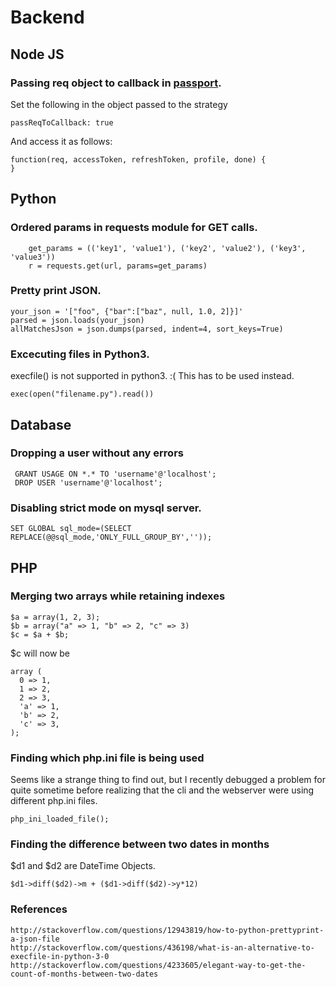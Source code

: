 # Backend

## Node JS

### Passing req object to callback in [passport](https://github.com/jaredhanson/passport).
Set the following in the object passed to the strategy
```
passReqToCallback: true
```

And access it as follows:
```
function(req, accessToken, refreshToken, profile, done) {
}
```

## Python

### Ordered params in requests module for GET calls.
```
	get_params = (('key1', 'value1'), ('key2', 'value2'), ('key3', 'value3'))
	r = requests.get(url, params=get_params)
```
### Pretty print JSON.
```
your_json = '["foo", {"bar":["baz", null, 1.0, 2]}]'
parsed = json.loads(your_json)
allMatchesJson = json.dumps(parsed, indent=4, sort_keys=True)
```

### Excecuting files in Python3.
execfile() is not supported in python3. :( This has to be used instead.
```
exec(open("filename.py").read())
```


## Database
 
### Dropping a user without any errors
```
 GRANT USAGE ON *.* TO 'username'@'localhost';
 DROP USER 'username'@'localhost';
```
### Disabling strict mode on mysql server.
```
SET GLOBAL sql_mode=(SELECT REPLACE(@@sql_mode,'ONLY_FULL_GROUP_BY',''));
```

## PHP 

### Merging two arrays while retaining indexes
```
$a = array(1, 2, 3);
$b = array("a" => 1, "b" => 2, "c" => 3)
$c = $a + $b;
```

$c will now be 
```
array (
  0 => 1,
  1 => 2,
  2 => 3,
  'a' => 1,
  'b' => 2,
  'c' => 3,
);
```

### Finding which php.ini file is being used
Seems like a strange thing to find out, but I recently debugged a problem for quite sometime before realizing that the cli and the webserver were using different php.ini files.
```
php_ini_loaded_file();
```

### Finding the difference between two dates in months
$d1 and $d2 are DateTime Objects.
```
$d1->diff($d2)->m + ($d1->diff($d2)->y*12)
```


### References
```
http://stackoverflow.com/questions/12943819/how-to-python-prettyprint-a-json-file
http://stackoverflow.com/questions/436198/what-is-an-alternative-to-execfile-in-python-3-0
http://stackoverflow.com/questions/4233605/elegant-way-to-get-the-count-of-months-between-two-dates
```

